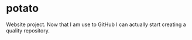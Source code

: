 # potato
Website project. Now that I am use to GitHub I can actually start creating a quality repository.
